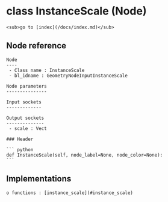 # class InstanceScale (Node)

    <sub>go to [index](/docs/index.md)</sub>
    
## Node reference

    Node
    ----
     - Class name : InstanceScale
     - bl_idname : GeometryNodeInputInstanceScale
    
    Node parameters
    ---------------
    
    Input sockets
    -------------
    
    Output sockets
    --------------
     - scale : Vect
    
    ### Header

    ``` python
    def InstanceScale(self, node_label=None, node_color=None):
    ```
    
## Implementations

    o functions : [instance_scale](#instance_scale)
    
    